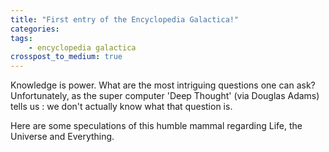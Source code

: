 ```yaml
---
title: "First entry of the Encyclopedia Galactica!"
categories:
tags:
    - encyclopedia galactica
crosspost_to_medium: true
---
```


Knowledge is power. What are the most intriguing questions one can ask? Unfortunately, as the super computer 'Deep Thought' (via Douglas Adams) tells us : we don't actually know what that question is.

Here are some speculations of this humble mammal regarding Life, the Universe and Everything.
